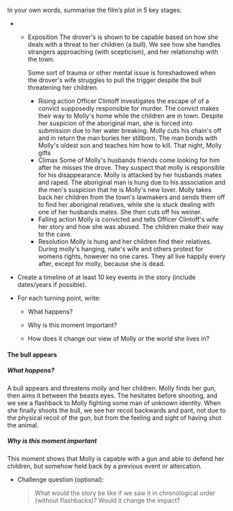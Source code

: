 

In your own words, summarise the film’s plot in 5 key stages:

- - Exposition
	The drover's is shown to be capable based on how she deals with a threat to her children (a bull). We see how she handles strangers approaching (with scepticism), and her relationship with the town. 
	
	Some sort of trauma or other mental issue is foreshadowed when the drover's wife struggles to pull the trigger despite the bull threatening her children. 
	- Rising action
    Officer Clintoff investigates the escape of of a convict supposedly responsible for murder. The convict makes their way to Molly's home while the children are in town. Despite her suspicion of the aboriginal man, she is forced into submission due to her water breaking. Molly cuts his chain's off and in return the man buries her stillborn. The man bonds with Molly's oldest son and teaches him how to kill. That night, Molly gifts  
    - Climax
	Some of Molly's husbands friends come looking for him after he misses the drove. They suspect that molly is responsible for his disappearance. Molly is attacked by her husbands mates and raped. The aboriginal man is hung due to his association and the men's suspicion that he is Molly's new lover. Molly takes back her children from the town's lawmakers and sends them off to find her aboriginal relatives, while she is stuck dealing with one of her husbands mates. She then cuts off his weiner.   
    - Falling action
	Molly is convicted and tells Officer Clintoff's wife her story and how she was abused. The children make their way to the cave. 
    - Resolution
	Molly is hung and her children find their relatives. During molly's hanging, nate's wife and others protest for womens rights, however no one cares. They all live happily every after, except for molly, because she is dead.  
- Create a timeline of at least 10 key events in the story (include dates/years if possible).
    
- For each turning point, write:
    
    - What happens?
        
    - Why is this moment important?
        
    - How does it change our view of Molly or the world she lives in?
        


#### The bull appears
##### What happens?
A bull appears and threatens molly and her children. Molly finds her gun, then aims it between the beasts eyes. The hesitates before shooting, and we see a flashback to Molly fighting some man of unknown identity. When she finally shoots the bull, we see her recoil backwards and pant, not due to the physical recoil of the gun, but from the feeling and sight of having shot the animal.  
##### Why is this moment important
This moment shows that Molly is capable with a gun and able to defend her children, but somehow held back by a previous event or altercation.   








- Challenge question (optional):
    
    > What would the story be like if we saw it in chronological order (without flashbacks)? Would it change the impact?